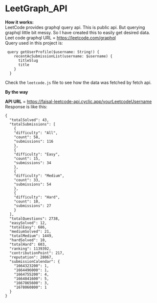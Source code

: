 # LeetGraph_API

**How it works:**<br>
LeetCode provides graphql query api. This is public api. But querying graphql little bit messy. So I have created this to easily get desired data.
Leet code graphql URL = https://leetcode.com/graphql
<br>Query used in this project is:

```
 query getUserProfile($username: String!) {
    recentAcSubmissionList(username: $username) {
      titleSlug
      title
    }
  }
```

Check the `leetcode.js` file to see how the data was fetched by fetch api.

**By the way**

**API URL** = https://faisal-leetcode-api.cyclic.app/yourLeetcodeUsername <br>
Response is like this:

```
{
  "totalSolved": 43,
  "totalSubmissions": [
    {
    "difficulty": "All",
    "count": 58,
    "submissions": 116
    },
    {
    "difficulty": "Easy",
    "count": 15,
    "submissions": 34
    },
    {
    "difficulty": "Medium",
    "count": 33,
    "submissions": 54
    },
    {
    "difficulty": "Hard",
    "count": 10,
    "submissions": 27
    }
  ],
  "totalQuestions": 2738,
  "easySolved": 12,
  "totalEasy": 686,
  "mediumSolved": 21,
  "totalMedium": 1449,
  "hardSolved": 10,
  "totalHard": 603,
  "ranking": 1139392,
  "contributionPoint": 217,
  "reputation": 28067,
  "submissionCalendar": {
    "1664323200": 1,
    "1664496000": 1,
    "1664755200": 4,
    "1664841600": 5,
    "1667865600": 3,
    "1678060800": 1
  }
}
```
